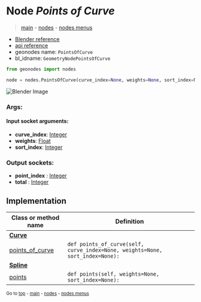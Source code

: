 # Node *Points of Curve*

> [main](../structure.md) - [nodes](nodes.md) - [nodes menus](nodes_menus.md)

- [Blender reference](https://docs.blender.org/manual/en/latest/modeling/geometry_nodes/curve_topology/points_of_curve.html)
- [api reference](https://docs.blender.org/api/current/bpy.types.GeometryNodePointsOfCurve.html)
- geonodes name: `PointsOfCurve`
- bl_idname: `GeometryNodePointsOfCurve`

```python
from geonodes import nodes

node = nodes.PointsOfCurve(curve_index=None, weights=None, sort_index=None)
```

![Blender Image](https://docs.blender.org/manual/en/latest/_images/node-types_GeometryNodePointsOfCurve.webp)

### Args:

#### Input socket arguments:

- **curve_index**: [Integer](Integer.md)
- **weights**: [Float](Float.md)
- **sort_index**: [Integer](Integer.md)

### Output sockets:

- **point_index** : [Integer](Integer.md)
- **total** : [Integer](Integer.md)

## Implementation

| Class or method name | Definition |
|----------------------|------------|
| **[Curve](Curve.md)** |
| [points_of_curve](Curve.md#points_of_curve) | `def points_of_curve(self, curve_index=None, weights=None, sort_index=None):` |
| **[Spline](Spline.md)** |
| [points](Spline.md#points) | `def points(self, weights=None, sort_index=None):` |

<sub>Go to [top](#node-Points-of-Curve) - [main](../structure.md) - [nodes](nodes.md) - [nodes menus](nodes_menus.md)</sub>

